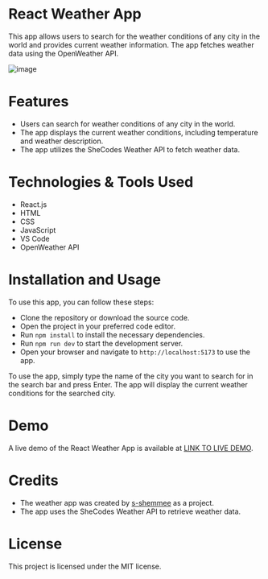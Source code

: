 # React Weather App
 This app allows users to search for the weather conditions of any city in the world and provides current weather information. The app fetches weather data using the OpenWeather API.

![image](https://github.com/user-attachments/assets/4acab824-f301-4c99-9957-daeb4c720920)


# Features
- Users can search for weather conditions of any city in the world.
- The app displays the current weather conditions, including temperature and weather description.
- The app utilizes the SheCodes Weather API to fetch weather data.

# Technologies & Tools Used
- React.js
- HTML
- CSS
- JavaScript
- VS Code
- OpenWeather API

# Installation and Usage
To use this app, you can follow these steps:

- Clone the repository or download the source code.
- Open the project in your preferred code editor.
- Run  `npm install` to install the necessary dependencies.
- Run `npm run dev` to start the development server.
- Open your browser and navigate to `http://localhost:5173` to use the app.

To use the app, simply type the name of the city you want to search for in the search bar and press Enter. The app will display the current weather conditions for the searched city.

# Demo
A live demo of the React Weather App is available at [LINK TO LIVE DEMO](https://react-weather-app-shemmee.netlify.app).

# Credits
- The weather app was created by [s-shemmee](https://github.com/Shree-Ram-R) as a project.
- The app uses the SheCodes Weather API to retrieve weather data.

# License
This project is licensed under the MIT license.
